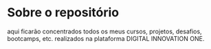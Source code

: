 # Sobre o repositório

aqui ficarão concentrados todos os meus cursos, projetos, desafios, bootcamps, etc. realizados na plataforma DIGITAL INNOVATION ONE.
